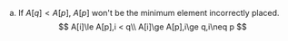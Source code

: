a. 
If $A[q]<A[p]$, $A[p]$ won't be the minimum element incorrectly placed. 
$$
A[i]\le A[p],i < q\\
A[i]\ge A[p],i\ge q,i\neq p
$$